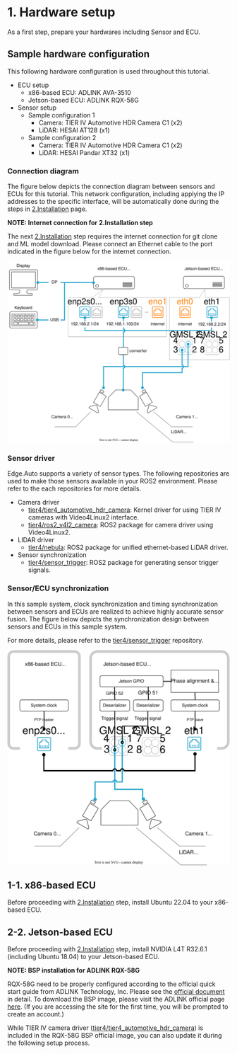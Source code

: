 # 1. Hardware setup

As a first step, prepare your hardwares including Sensor and ECU.

## Sample hardware configuration

This following hardware configuration is used throughout this tutorial.

- ECU setup
  - x86-based ECU: ADLINK AVA-3510
  - Jetson-based ECU: ADLINK RQX-58G
- Sensor setup
  - Sample configuration 1
    - Camera: TIER IV Automotive HDR Camera C1 (x2)
    - LiDAR: HESAI AT128 (x1)
  - Sample configuration 2
    - Camera: TIER IV Automotive HDR Camera C1 (x2)
    - LiDAR: HESAI Pandar XT32 (x1)

### Connection diagram

The figure below depicts the connection diagram between sensors and ECUs for this tutorial.
This network configuration, including applying the IP addresses to the specific interface, will be automatically done during the steps in [2.Installation](./02_installation.md) page.

**NOTE: Internet connection for 2.Installation step**

The next [2.Installation](./02_installation.md) step requires the internet connection for git clone and ML model download.
Please connect an Ethernet cable to the port indicated in the figure below for the internet connection.

![connection diagram of sample system](connection.drawio.svg "connection diagram of sample system")

### Sensor driver

Edge.Auto supports a variety of sensor types. The following repositories are used to make those sensors available in your ROS2 environment.
Please refer to the each repositories for more details.

- Camera driver
  - [tier4/tier4_automotive_hdr_camera](https://github.com/tier4/tier4_automotive_hdr_camera): Kernel driver for using TIER IV cameras with Video4Linux2 interface.
  - [tier4/ros2_v4l2_camera](https://github.com/tier4/ros2_v4l2_camera): ROS2 package for camera driver using Video4Linux2.
- LIDAR driver
  - [tier4/nebula](https://github.com/tier4/nebula): ROS2 package for unified ethernet-based LiDAR driver.
- Sensor synchronization
  - [tier4/sensor_trigger](https://github.com/tier4/sensor_trigger): ROS2 package for generating sensor trigger signals.

### Sensor/ECU synchronization

In this sample system, clock synchronization and timing synchronization between sensors and ECUs are realized to achieve highly accurate sensor fusion.
The figure below depicts the synchronization design between sensors and ECUs in this sample system.

For more details, please refer to the [tier4/sensor_trigger](https://github.com/tier4/sensor_trigger) repository.

![synchronization design of sample system](synchronization.drawio.svg "synchronization design of sample system")

## 1-1. x86-based ECU

Before proceeding with [2.Installation](./02_installation.md) step, install Ubuntu 22.04 to your x86-based ECU.

## 2-2. Jetson-based ECU

Before proceeding with [2.Installation](./02_installation.md) step, install NVIDIA L4T R32.6.1 (including Ubuntu 18.04) to your Jetson-based ECU.

**NOTE: BSP installation for ADLINK RQX-58G**

RQX-58G need to be properly configured according to the official quick start guide from ADLINK Technology, Inc.
Please see the [official document](https://www.adlinktech.com/Products/Download.ashx?type=MDownload&isQuickStart=yes&file=1783%5croscube-x-bsp-qsg-l4t-32.5.0-kernel-1.0.8.pdf) in detail.
To download the BSP image, please visit the ADLINK official page [here](https://www.adlinktech.com/Products/DownloadSoftware.aspx?lang=en&pdNo=1783&MainCategory=ROS2-Solution.aspx&kind=BS). (If you are accessing the site for the first time, you will be prompted to create an account.)

While TIER IV camera driver ([tier4/tier4_automotive_hdr_camera](https://github.com/tier4/tier4_automotive_hdr_camera)) is included in the RQX-58G BSP official image, you can also update it during the following setup process.
